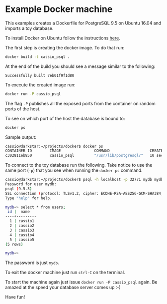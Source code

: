 # Example Docker machine
This examples creates a Dockerfile for PostgreSQL 9.5 on Ubuntu 16.04 and imports a toy database.

To install Docker on Ubuntu follow the instructions  [here](https://docs.docker.com/engine/installation/linux/ubuntulinux/).

The first step is creating the docker image. To do that run:

```bash
docker build -t cassio_psql .
```

At the end of the build you should see a message similar to the following:

```
Successfully built 7eb01f9f1d80
```

To execute the created image run:

```bash
docker run -P cassio_psql
```

The flag `-P` publishes all the exposed ports from the container on random ports of the host.

To see on which port of the host the database is bound to:

```bash
docker ps
```

Sample output:
```bash
cassio@darkstar:~/projects/docker$ docker ps
CONTAINER ID        IMAGE               COMMAND                  CREATED             STATUS              PORTS                     NAMES
c302811eb850        cassio_psql         "/usr/lib/postgresql/"   10 seconds ago      Up 9 seconds        0.0.0.0:32768->5432/tcp   pg-cassio
```

To connect to the toy database run the following. Take notice to use the same port (`-p`) that you see when running the `docker ps` command.

```bash
cassio@darkstar:~/projects/docker$ psql -h localhost -p 32771 mydb mydb
Password for user mydb:
psql (9.5.3)
SSL connection (protocol: TLSv1.2, cipher: ECDHE-RSA-AES256-GCM-SHA384, bits: 256, compression: off)
Type "help" for help.

mydb=> select * from users;
 id |  name   
----+---------
  1 | cassio1
  2 | cassio2
  3 | cassio3
  4 | cassio4
  5 | cassio5
(5 rows)

mydb=>

```

The password is just `mydb`.

To exit the docker machine just run `ctrl-C` on the terminal.

To start the machine again just issue `docker run -P cassio_psql` again. Be amazed at the speed your database server comes up :-)

Have fun!
